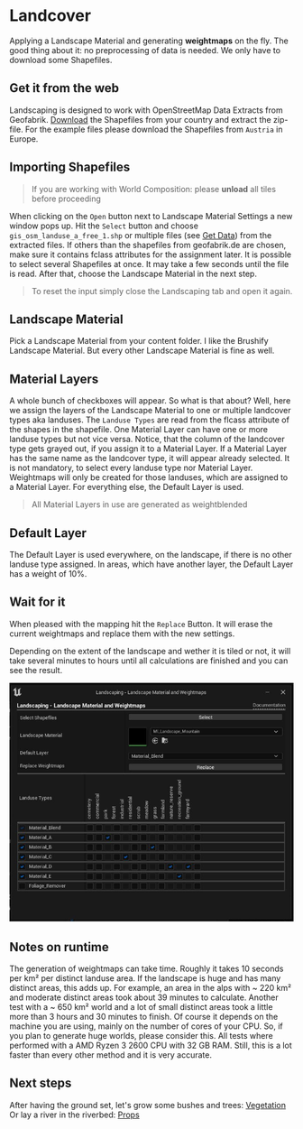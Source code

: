 # Landcover

Applying a Landscape Material and generating __weightmaps__ on the fly. The good thing about it: no preprocessing of data is needed. We only have to download some Shapefiles.

## Get it from the web

Landscaping is designed to work with OpenStreetMap Data Extracts from Geofabrik. [Download](https://download.geofabrik.de/) the Shapefiles from your country and extract the zip-file. For the example files please download the Shapefiles from `Austria` in Europe.

## Importing Shapefiles

> If you are working with World Composition: please __unload__ all tiles before proceeding  

When clicking on the `Open` button next to Landscape Material Settings a new window pops up. Hit the `Select` button and choose `gis_osm_landuse_a_free_1.shp` or multiple files (see [Get Data](get-data.md?id=vector-data)) from the extracted files. If others than the shapefiles from geofabrik.de are chosen, make sure it contains fclass attributes for the assignment later. It is possible to select several Shapefiles at once. It may take a few seconds until the file is read. After that, choose the Landscape Material in the next step.

> To reset the input simply close the Landscaping tab and open it again.  

## Landscape Material

Pick a Landscape Material from your content folder. I like the Brushify Landscape Material. But every other Landscape Material is fine as well.

## Material Layers

A whole bunch of checkboxes will appear. So what is that about? Well, here we assign the layers of the Landscape Material to one or multiple landcover types aka landuses. The `Landuse Types` are read from the flcass attribute of the shapes in the shapefile. One Material Layer can have one or more landuse types but not vice versa. Notice, that the column of the landcover type gets grayed out, if you assign it to a Material Layer. If a Material Layer has the same name as the landcover type, it will appear already selected. It is not mandatory, to select every landuse type nor Material Layer. Weightmaps will only be created for those landuses, which are assigned to a Material Layer. For everything else, the Default Layer is used.

> All Material Layers in use are generated as weightblended

## Default Layer

The Default Layer is used everywhere, on the landscape, if there is no other landuse type assigned. In areas, which have another layer, the Default Layer has a weight of 10%.

## Wait for it

When pleased with the mapping hit the `Replace` Button. It will erase the current weightmaps and replace them with the new settings.

Depending on the extent of the landscape and wether it is tiled or not, it will take several minutes to hours until all calculations are finished and you can see the result.

![Landscape Material and Weightmaps](_media/ue4_landscaping_weightmaps.jpg)

## Notes on runtime

The generation of weightmaps can take time. Roughly it takes 10 seconds per km² per distinct landuse area. If the landscape is huge and has many distinct areas, this adds up. For example, an area in the alps with ~ 220 km² and moderate distinct areas took about 39 minutes to calculate. Another test with a ~ 650 km² world and a lot of small distinct areas took a little more than 3 hours and 30 minutes to finish. Of course it depends on the machine you are using, mainly on the number of cores of your CPU. So, if you plan to generate huge worlds, please consider this. All tests where performed with a AMD Ryzen 3 2600 CPU with 32 GB RAM. Still, this is a lot faster than every other method and it is very accurate.

## Next steps

After having the ground set, let's grow some bushes and trees: [Vegetation](vegetation.md?id=vegetation)  
Or lay a river in the riverbed: [Props](props.md?id=props)
